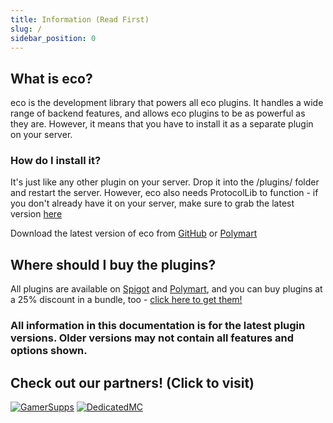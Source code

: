 ```yaml
---
title: Information (Read First)
slug: /
sidebar_position: 0
---
```


## What is eco?
eco is the development library that powers all eco plugins. It handles a wide range of backend features, and allows eco plugins to be as powerful as they are. However, it means that you have to install it as a separate plugin on your server.

### How do I install it?

It's just like any other plugin on your server. Drop it into the /plugins/ folder and restart the server. However, eco also needs ProtocolLib to function - if you don't already have it on your server, make sure to grab the latest version [here](https://ci.dmulloy2.net/job/ProtocolLib/lastSuccessfulBuild/)

Download the latest version of eco from [GitHub](https://github.com/Auxilor/eco/releases) or [Polymart](https://polymart.org/resource/1-16-1-17-eco.773)

## Where should I buy the plugins?
All plugins are available on [Spigot](https://www.spigotmc.org/resources/authors/auxilor.507394/) and [Polymart](https://polymart.org/user/auxilor.1107), and you can buy plugins at a 25% discount in a bundle, too - [click here to get them!](https://polymart.org/bundle/eco-pack.110)

### All information in this documentation is for the latest plugin versions. Older versions may not contain all features and options shown.

## Check out our partners! (Click to visit)

[![GamerSupps](https://i.imgur.com/7mFhlQO.png)](http://gamersupps.gg/discount/Auxilor?afmc=Auxilor)
[![DedicatedMC](https://i.imgur.com/x9aeH38.png)](https://dedimc.promo/Auxilor)
